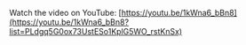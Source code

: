 Watch the video on YouTube: [https://youtu.be/1kWna6_bBn8](https://youtu.be/1kWna6_bBn8?list=PLdgq5G0ox73UstESo1KplG5WO_rstKnSx)